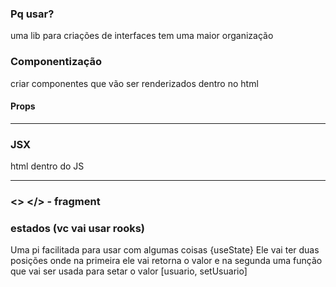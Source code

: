### Pq usar?
uma lib para criações de interfaces
tem uma maior organização

### Componentização
criar componentes que vão ser renderizados dentro no html

####    Props
---

### JSX 
html dentro do JS

---

### <> </> - fragment
### estados (vc vai usar rooks)
Uma pi facilitada para usar com algumas coisas {useState}
Ele vai ter duas posições onde na primeira ele vai retorna o valor e na segunda uma função que vai ser usada para setar o valor [usuario, setUsuario]